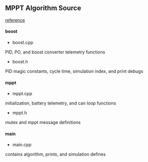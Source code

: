 ## MPPT Algorithm Source

[reference](https://ww1.microchip.com/downloads/en/appnotes/00001521a.pdf)

#### boost

- boost.cpp

PID, PO, and boost converter telemetry functions

- boost.h

PID magic constants, cycle time, simulation index, and print debugs

#### mppt

- mppt.cpp

initialization, battery telemetry, and can loop functions

- mppt.h

mutex and mppt message definitions

#### main

- main.cpp

contains algorithm, prints, and simulation defines
